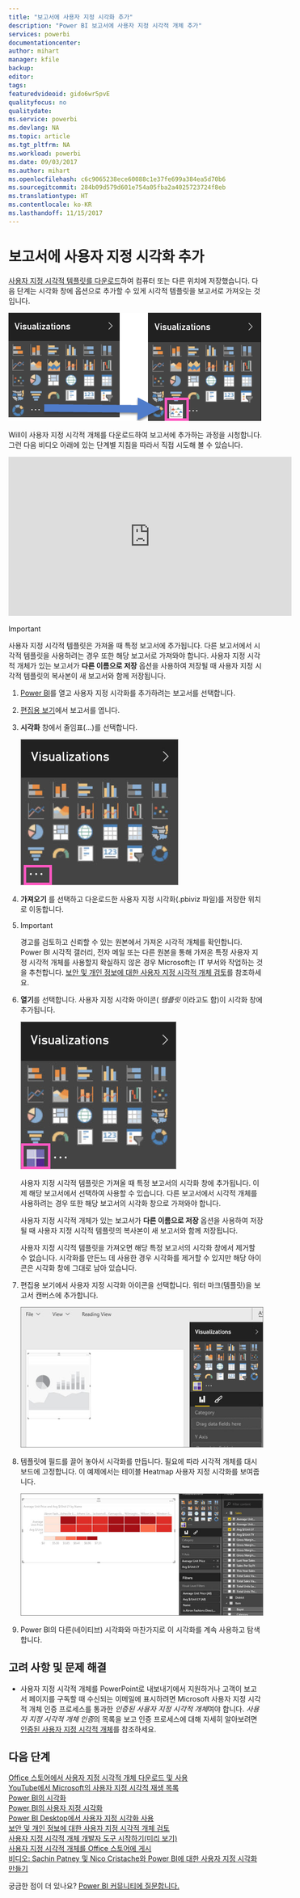 ```yaml
---
title: "보고서에 사용자 지정 시각화 추가"
description: "Power BI 보고서에 사용자 지정 시각적 개체 추가"
services: powerbi
documentationcenter: 
author: mihart
manager: kfile
backup: 
editor: 
tags: 
featuredvideoid: gido6wr5pvE
qualityfocus: no
qualitydate: 
ms.service: powerbi
ms.devlang: NA
ms.topic: article
ms.tgt_pltfrm: NA
ms.workload: powerbi
ms.date: 09/03/2017
ms.author: mihart
ms.openlocfilehash: c6c9065238ece60088c1e37fe699a384ea5d70b6
ms.sourcegitcommit: 284b09d579d601e754a05fba2a4025723724f8eb
ms.translationtype: HT
ms.contentlocale: ko-KR
ms.lasthandoff: 11/15/2017
---
```

# <a name="add-a-custom-visualization-to-a-report"></a>보고서에 사용자 지정 시각화 추가
[사용자 지정 시각적 템플릿를 다운로드](service-custom-visuals-office-store.md)하여 컴퓨터 또는 다른 위치에 저장했습니다.  다음 단계는 시각화 창에 옵션으로 추가할 수 있게 시각적 템플릿을 보고서로 가져오는 것입니다.

![](media/power-bi-report-add-custom-visual/pbi-custom-viz-icon.png)

Will이 사용자 지정 시각적 개체를 다운로드하여 보고서에 추가하는 과정을 시청합니다. 그런 다음 비디오 아래에 있는 단계별 지침을 따라서 직접 시도해 볼 수 있습니다.

<iframe width="560" height="315" src="https://www.youtube.com/embed/gido6wr5pvE" frameborder="0" allowfullscreen></iframe>

> [!IMPORTANT]
> 사용자 지정 시각적 템플릿은 가져올 때 특정 보고서에 추가됩니다. 다른 보고서에서 시각적 템플릿을 사용하려는 경우 또한 해당 보고서로 가져와야 합니다. 사용자 지정 시각적 개체가 있는 보고서가 **다른 이름으로 저장** 옵션을 사용하여 저장될 때 사용자 지정 시각적 템플릿의 복사본이 새 보고서와 함께 저장됩니다.
> 
> 

1. [Power BI](http://app.powerbi.com)를 열고 사용자 지정 시각화를 추가하려는 보고서를 선택합니다.  
2. [편집용 보기](service-interact-with-a-report-in-editing-view.md)에서 보고서를 엽니다.
3. **시각화** 창에서 줄임표(...)를 선택합니다.
   
    ![](media/power-bi-report-add-custom-visual/pbi_customvizellipses.jpg)
4. **가져오기** 를 선택하고 다운로드한 사용자 지정 시각화(.pbiviz 파일)를 저장한 위치로 이동합니다.
5. 
   >[!IMPORTANT]
   >경고를 검토하고 신뢰할 수 있는 원본에서 가져온 시각적 개체를 확인합니다. Power BI 시각적 갤러리, 전자 메일 또는 다른 원본을 통해 가져온 특정 사용자 지정 시각적 개체를 사용할지 확실하지 않은 경우 Microsoft는 IT 부서와 작업하는 것을 추천합니다. [보안 및 개인 정보에 대한 사용자 지정 시각적 개체 검토](service-custom-visuals-review-for-security-and-privacy.md)를 참조하세요.
6. **열기**를 선택합니다. 사용자 지정 시각화 아이콘( *템플릿* 이라고도 함)이 시각화 창에 추가됩니다.
   
    ![](media/power-bi-report-add-custom-visual/pbi_customvizaddedicon.jpg)
   
    사용자 지정 시각적 템플릿은 가져올 때 특정 보고서의 시각화 창에 추가됩니다. 이제 해당 보고서에서 선택하여 사용할 수 있습니다.
    다른 보고서에서 시각적 개체를 사용하려는 경우 또한 해당 보고서의 시각화 창으로 가져와야 합니다.
   
    사용자 지정 시각적 개체가 있는 보고서가 **다른 이름으로 저장** 옵션을 사용하여 저장될 때 사용자 지정 시각적 템플릿의 복사본이 새 보고서와 함께 저장됩니다.
   
    사용자 지정 시각적 템플릿을 가져오면 해당 특정 보고서의 시각화 창에서 제거할 수 없습니다. 시각화를 만든느 데 사용한 경우 시각화를 제거할 수 있지만 해당 아이콘은 시각화 창에 그대로 남아 있습니다.
7. 편집용 보기에서 사용자 지정 시각화 아이콘을 선택합니다.  워터 마크(템플릿)을 보고서 캔버스에 추가합니다.
   
    ![](media/power-bi-report-add-custom-visual/pbi_template.jpg)
8. 템플릿에 필드를 끌어 놓아서 시각화를 만듭니다. 필요에 따라 시각적 개체를 대시보드에 고정합니다. 이 예제에서는 테이블 Heatmap 사용자 지정 시각화를 보여줍니다.
   
    ![](media/power-bi-report-add-custom-visual/pbi_customvizadded.jpg)
9. Power BI의 다른(네이티브) 시각화와 마찬가지로 이 시각화를 계속 사용하고 탐색합니다.

## <a name="considerations-and-troubleshooting"></a>고려 사항 및 문제 해결
* 사용자 지정 시각적 개체를 PowerPoint로 내보내기에서 지원하거나 고객이 보고서 페이지를 구독할 때 수신되는 이메일에 표시하려면 Microsoft 사용자 지정 시각적 개체 인증 프로세스를 통과한 *인증된 사용자 지정 시각적 개체*여야 합니다.  *사용자 지정 시각적 개체 인증*의 목록을 보고 인증 프로세스에 대해 자세히 알아보려면 [인증된 사용자 지정 시각적 개체](power-bi-custom-visuals-certified.md)를 참조하세요.

## <a name="next-steps"></a>다음 단계
[Office 스토어에서 사용자 지정 시각적 개체 다운로드 및 사용](service-custom-visuals-office-store.md)  
[YouTube에서 Microsoft의 사용자 지정 시각적 재생 목록](https://www.youtube.com/playlist?list=PL1N57mwBHtN1vIjfvuBIzZllrmKo-Vz6x)  
[Power BI의 시각화](power-bi-report-visualizations.md)  
[Power BI의 사용자 지정 시각화](power-bi-custom-visuals.md)  
[Power BI Desktop에서 사용자 지정 시각화 사용](power-bi-custom-visuals-use.md)  
[보안 및 개인 정보에 대한 사용자 지정 시각적 개체 검토](service-custom-visuals-review-for-security-and-privacy.md)  
[사용자 지정 시각적 개체 개발자 도구 시작하기(미리 보기)](service-custom-visuals-getting-started-with-developer-tools.md)  
[사용자 지정 시각적 개체를 Office 스토어에 게시](developer/office-store.md)  
[비디오: Sachin Patney 및 Nico Cristache와 Power BI에 대한 사용자 지정 시각화 만들기](https://www.youtube.com/watch?v=kULc2VbwjCc)  

궁금한 점이 더 있나요? [Power BI 커뮤니티에 질문합니다.](http://community.powerbi.com/)

